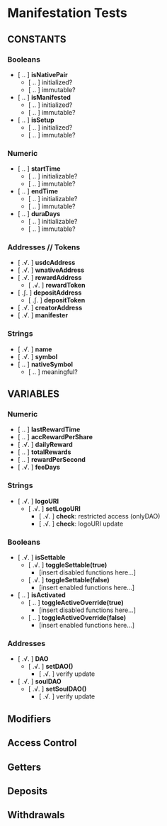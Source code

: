 # **Manifestation Tests**

## **CONSTANTS**

### Booleans
- [ .. ] **isNativePair**
    - [ .. ] initialized?
    - [ .. ] immutable?
- [ .. ] **isManifested**
    - [ .. ] initialized?
    - [ .. ] immutable?
- [ .. ] **isSetup**
    - [ .. ] initialized?
    - [ .. ] immutable?

### **Numeric**
- [ .. ] **startTime**
    - [ .. ] initializable?
    - [ .. ] immutable?
- [ .. ] **endTime**
    - [ .. ] initializable?
    - [ .. ] immutable?
- [ .. ] **duraDays**
    - [ .. ] initializable?
    - [ .. ] immutable?

### **Addresses // Tokens**
- [ .√. ] **usdcAddress**
- [ .√. ] **wnativeAddress**
- [ .√. ] **rewardAddress**
    - [ .√. ] **rewardToken**
- [ .∫. ] **depositAddress**
    - [ .∫. ] **depositToken**
- [ .√. ] **creatorAddress**
- [ .√. ] **manifester**

### **Strings**
- [ .√. ] **name**
- [ .√. ] **symbol**
- [ .. ] **nativeSymbol**
    - [ .. ] meaningful?

## **VARIABLES**

### **Numeric**
- [ .. ] **lastRewardTime**
- [ .. ] **accRewardPerShare**
- [ .√. ] **dailyReward**
- [ .. ] **totalRewards**
- [ .. ] **rewardPerSecond**
- [ .√. ] **feeDays**

### **Strings**
- [ .√. ] **logoURI**
    - [ .√. ] **setLogoURI**
        - [ .√. ] **check**: restricted access (onlyDAO)
        - [ .√. ] **check**: logoURI update
### **Booleans**
- [ .√. ] **isSettable**
    - [ .√. ] **toggleSettable(true)**
        - [insert disabled functions here...]
    - [ .√. ] **toggleSettable(false)**
        - [insert enabled functions here...]
- [ .. ] **isActivated**
    - [ .. ] **toggleActiveOverride(true)**
        - [insert disabled functions here...]
    - [ .. ] **toggleActiveOverride(false)**
        - [insert enabled functions here...]

### **Addresses**
- [ .√. ] **DAO**
    - [ .√. ] **setDAO()**
        - [ .√. ] verify update
- [ .√. ] **soulDAO**
    - [ .√. ] **setSoulDAO()**
        - [ .√. ] verify update

## **Modifiers**

## **Access Control**

## **Getters**

## **Deposits**

## **Withdrawals**
